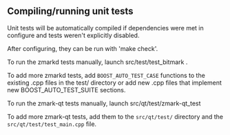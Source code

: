 Compiling/running unit tests
------------------------------------

Unit tests will be automatically compiled if dependencies were met in configure
and tests weren't explicitly disabled.

After configuring, they can be run with 'make check'.

To run the zmarkd tests manually, launch src/test/test_bitmark .

To add more zmarkd tests, add `BOOST_AUTO_TEST_CASE` functions to the existing
.cpp files in the test/ directory or add new .cpp files that
implement new BOOST_AUTO_TEST_SUITE sections.

To run the zmark-qt tests manually, launch src/qt/test/zmark-qt_test

To add more zmark-qt tests, add them to the `src/qt/test/` directory and
the `src/qt/test/test_main.cpp` file.
